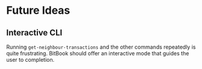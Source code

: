 # Future Ideas
## Interactive CLI
Running `get-neighbour-transactions` and the other commands repeatedly is quite frustrating.
BitBook should offer an interactive mode that guides the user to completion.